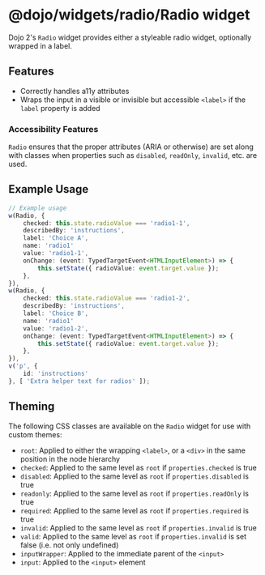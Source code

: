 # @dojo/widgets/radio/Radio widget

Dojo 2's `Radio` widget provides either a styleable radio widget, optionally wrapped in a label.


## Features

- Correctly handles a11y attributes
- Wraps the input in a visible or invisible but accessible `<label>` if the `label` property is added

### Accessibility Features

`Radio` ensures that the proper attributes (ARIA or otherwise) are set along with classes when properties such as `disabled`, `readOnly`, `invalid`, etc. are used.

## Example Usage

```typescript
// Example usage
w(Radio, {
	checked: this.state.radioValue === 'radio1-1',
	describedBy: 'instructions',
	label: 'Choice A',
	name: 'radio1'
	value: 'radio1-1',
	onChange: (event: TypedTargetEvent<HTMLInputElement>) => {
		this.setState({ radioValue: event.target.value });
	},
}),
w(Radio, {
	checked: this.state.radioValue === 'radio1-2',
	describedBy: 'instructions',
	label: 'Choice B',
	name: 'radio1'
	value: 'radio1-2',
	onChange: (event: TypedTargetEvent<HTMLInputElement>) => {
		this.setState({ radioValue: event.target.value });
	},
}),
v('p', {
	id: 'instructions'
}, [ 'Extra helper text for radios' ]);
```

## Theming

The following CSS classes are available on the `Radio` widget for use with custom themes:

- `root`: Applied to either the wrapping `<label>`, or a `<div>` in the same position in the node hierarchy
- `checked`: Applied to the same level as `root` if `properties.checked` is true
- `disabled`: Applied to the same level as `root` if `properties.disabled` is true
- `readonly`: Applied to the same level as `root` if `properties.readOnly` is true
- `required`: Applied to the same level as `root` if `properties.required` is true
- `invalid`: Applied to the same level as `root` if `properties.invalid` is true
- `valid`: Applied to the same level as `root` if `properties.invalid` is set false (i.e. not only undefined)
- `inputWrapper`: Applied to the immediate parent of the `<input>`
- `input`: Applied to the `<input>` element
